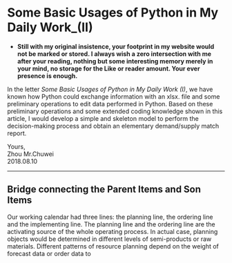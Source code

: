 # Some Basic Usages of Python in My Daily Work_(II)         
        
        
- **Still with my original insistence, your footprint in my website would not be marked or stored. I always wish a zero intersection with me after your reading, nothing but some interesting memory merely in your mind, no storage for the Like or reader amount. Your ever presence is enough.**           

In the letter _Some Basic Usages of Python in My Daily Work (I)_, we have known how Python could exchange information with an xlsx. file and some preliminary operations to edit data performed in Python. Based on these preliminary operations and some extended coding knowledge shown in this article, I would develop a simple and skeleton model to perform the decision-making process and obtain an elementary demand/supply match report.        
            
Yours,            
Zhou Mr.Chuwei            
2018.08.10

------------------------------           
            
## Bridge connecting the Parent Items and Son Items              
Our working calendar had three lines: the planning line, the ordering line and the implementing line. The planning line and the ordering line are the activating source of the whole operating process. In actual case, planning objects would be determined in different levels of semi-products or raw materials. Different patterns of resource planning depend on the weight of forecast data or order data to         
          
              


    



















